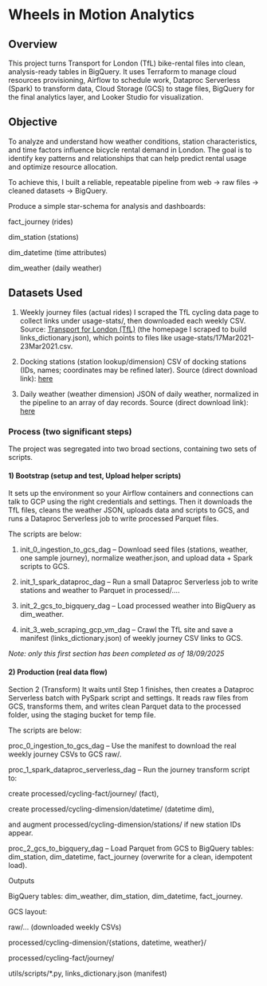 # Wheels in Motion Analytics


## Overview

This project turns Transport for London (TfL) bike-rental files into clean, analysis-ready tables in BigQuery. It uses Terraform to manage cloud resources provisioning, Airflow to schedule work, Dataproc Serverless (Spark) to transform data, Cloud Storage (GCS) to stage files, BigQuery for the final analytics layer, and Looker Studio for visualization.


## Objective

To analyze and understand how weather conditions, station characteristics, and time factors influence bicycle rental demand in London. The goal is to identify key patterns and relationships that can help predict rental usage and optimize resource allocation.

To achieve this, I built a reliable, repeatable pipeline from web → raw files → cleaned datasets → BigQuery.

   Produce a simple star-schema for analysis and dashboards:
   
   fact_journey (rides)
   
   dim_station (stations)
   
   dim_datetime (time attributes)
   
   dim_weather (daily weather)

## Datasets Used
1) Weekly journey files (actual rides)
   I scraped the TfL cycling data page to collect links under usage-stats/, then downloaded each weekly CSV.
   Source: [Transport for London (TfL)](https://cycling.data.tfl.gov.uk/) 
    (the homepage I scraped to build links_dictionary.json), which points to files like usage-stats/17Mar2021-23Mar2021.csv.

2) Docking stations (station lookup/dimension)
   CSV of docking stations (IDs, names; coordinates may be refined later).
   Source (direct download link): [here](https://www.whatdotheyknow.com/request/664717/response/1572474/attach/3/Cycle%20hire%20docking%20stations.csv.txt)

3) Daily weather (weather dimension)
   JSON of daily weather, normalized in the pipeline to an array of day records.
   Source (direct download link): [here](https://docs.google.com/uc?export=download&id=13LWAH93xxEvOukCnPhrfXH7rZZq_-mss)

### Process (two significant steps)
The project was segregated into two broad sections, containing two sets of scripts.

#### 1) Bootstrap (setup and test, Upload helper scripts)

It sets up the environment so your Airflow containers and connections can talk to GCP using the right credentials and settings.
Then it downloads the TfL files, cleans the weather JSON, uploads data and scripts to GCS, and runs a Dataproc Serverless job to write processed Parquet files.

The scripts are below:

1) init_0_ingestion_to_gcs_dag – Download seed files (stations, weather, one sample journey), normalize weather.json, and upload data + Spark scripts to GCS.
      
2) init_1_spark_dataproc_dag – Run a small Dataproc Serverless job to write stations and weather to Parquet in processed/….
      
3) init_2_gcs_to_bigquery_dag – Load processed weather into BigQuery as dim_weather.
      
4) init_3_web_scraping_gcp_vm_dag – Crawl the TfL site and save a manifest (links_dictionary.json) of weekly journey CSV links to GCS.

*Note: only this first section has been completed as of 18/09/2025*

#### 2) Production (real data flow)

Section 2 (Transform)
It waits until Step 1 finishes, then creates a Dataproc Serverless batch with PySpark script and settings.
It reads raw files from GCS, transforms them, and writes clean Parquet data to the processed folder, using the staging bucket for temp file.

The scripts are below:

proc_0_ingestion_to_gcs_dag – Use the manifest to download the real weekly journey CSVs to GCS raw/.

proc_1_spark_dataproc_serverless_dag – Run the journey transform script to:

create processed/cycling-fact/journey/ (fact),

create processed/cycling-dimension/datetime/ (datetime dim),

and augment processed/cycling-dimension/stations/ if new station IDs appear.

proc_2_gcs_to_bigquery_dag – Load Parquet from GCS to BigQuery tables: dim_station, dim_datetime, fact_journey (overwrite for a clean, idempotent load).

Outputs

BigQuery tables: dim_weather, dim_station, dim_datetime, fact_journey.

GCS layout:

raw/… (downloaded weekly CSVs)

processed/cycling-dimension/{stations, datetime, weather}/

processed/cycling-fact/journey/

utils/scripts/*.py, links_dictionary.json (manifest)
